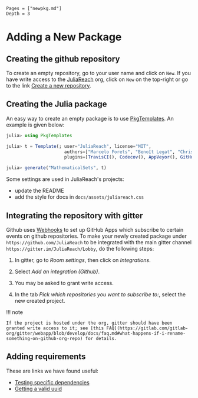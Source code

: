 ```@contents
Pages = ["newpkg.md"]
Depth = 3
```

# Adding a New Package

## Creating the github repository

To create an empty repository, go to your user name and click on `New`. If you have write access to the [JuliaReach](http://juliareach.org) org, click on `New` on the top-right or go to the link [Create a new repository](https://github.com/organizations/JuliaReach/repositories/new).

## Creating the Julia package 

An easy way to create an empty package is to use [PkgTemplates](https://github.com/invenia/PkgTemplates.jl). An example is given below:

```julia
julia> using PkgTemplates

julia> t = Template(; user="JuliaReach", license="MIT",
                      authors=["Marcelo Forets", "Benoît Legat", "Christian Schilling"],
                      plugins=[TravisCI(), Codecov(), AppVeyor(), GitHubPages()])

julia> generate("MathematicalSets", t)
```

Some settings are used in JuliaReach's projects: 

- update the README
- add the style for docs in `docs/assets/juliareach.css`

## Integrating the repository with gitter

Github uses [Webhooks](https://developer.github.com/webhooks/) to set up GitHub Apps which subscribe to certain events on github repositories. To make your newly created package under `https://github.com/JuliaReach` to be integrated with the main gitter channel `https://gitter.im/JuliaReach/Lobby`, do the following steps:

1. In gitter, go to *Room settings*, then click on *Integrations*.

2. Select *Add an integration (Github)*.

3. You may be asked to grant write access.

4. In the tab *Pick which repositories you want to subscribe to:*, select the new created project.


!!! note

    If the project is hosted under the org, gitter should have been granted write access to it; see [this FAQ](https://gitlab.com/gitlab-org/gitter/webapp/blob/develop/docs/faq.md#what-happens-if-i-rename-something-on-github-org-repo) for details.

## Adding requirements

These are links we have found useful:

- [Testing specific dependencies](https://julialang.github.io/Pkg.jl/dev/creating-packages/#Test-specific-dependencies-1)
- [Getting a valid uuid](https://discourse.julialang.org/t/pkg-api-for-getting-uuid-of-another-package/15061/2)
